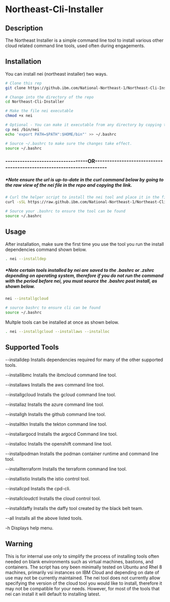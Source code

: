 # Northeast-Cli-Installer

## Description
The Northeast Installer is a simple command line tool to install various other cloud related command line tools, used often during engagements.

## Installation

You can install nei (northeast installer) two ways. 
```bash
# Clone this rep
git clone https://github.ibm.com/National-Northeast-1/Northeast-Cli-Installer.git

# Change into the directory of the repo 
cd Northeast-Cli-Installer

# Make the file nei executable
chmod +x nei

# Optional - You can make it executable from any directory by copying to /bin/nei and adding it to path
cp nei /bin/nei
echo 'export PATH=$PATH":$HOME/bin"' >> ~/.bashrc

# Source ~/.bashrc to make sure the changes take effect.
source ~/.bashrc
```


### ----------------------------------OR----------------------------------------------------------------------
#####	*Note ensure the url is up-to-date in the curl command below by going to the raw view of the nei file in the repo and copying the link.
```bash
# Curl the helper script to install the nei tool and place it in the file path ~/bin/nei
curl -sSL https://raw.github.ibm.com/National-Northeast-1/Northeast-Cli-Installer/main/nei-helper.sh?token=AACTOHNFUDI4IJXXYLX5BILDFHWWG | bash

# Source your .bashrc to ensure the tool can be found
source ~/.bashrc
```
## Usage
After installation, make sure the first time you use the tool you run the install dependencies command shown below.
```bash
. nei --installdep
```
##### *Note certain tools installed by nei are saved to the .bashrc or .zshrc depending on operating system, therefore if you do not run the command with the period before nei, you must source the .bashrc post install, as shown below.
```bash
nei --installgcloud

# source bashrc to ensure cli can be found
source ~/.bashrc
```
Multple tools can be installed at once as shown below.
```bash
. nei --installgcloud --installaws --installoc
```
## Supported Tools
--installdep           Installs dependencies required for many of the other supported tools.

--installibmc          Installs the ibmcloud command line tool.

--installaws           Installs the aws command line tool.

--installgcloud        Installs the gcloud command line tool.

--installaz            Installs the azure command line tool.

--installgh            Installs the github command line tool.

--installtkn           Installs the tekton command line tool.

--installargocd        Installs the argocd Command line tool.

--installoc            Installs the openshift command line tool.

--installpodman        Installs the podman container runtime and command line tool.

--installterraform     Installs the terraform command line tool.

--installistio         Installs the istio control tool.

--installcpd           Installs the cpd-cli.

--installcloudctl Installs the cloud control tool.

--installdaffy         Installs the daffy tool created by the black belt team.

--all                  Installs all the above listed tools.

-h                     Displays help menu.

## Warning

This is for internal use only to simplify the process of installing tools often needed on blank environments such as virtual machines, bastions, and containers. The script has ony been minimally tested on Ubuntu and Rhel 8 machines, primarily vsi instances on IBM Cloud and depending on date of use may not be currently maintained.
The nei tool does not currently allow specifying the version of the cloud tool you would like to install, therefore it may not be compatible for your needs. However, for most of the tools that nei can install it will default to installing latest.
